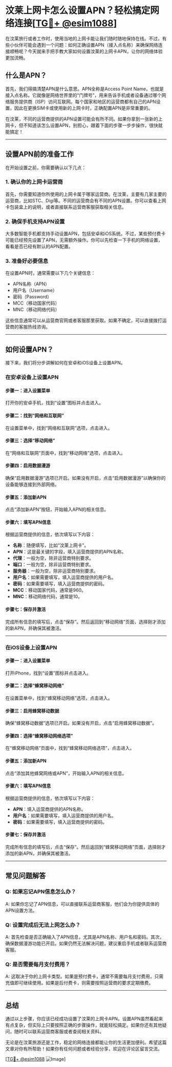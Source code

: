 # 汶莱上网卡怎么设置APN？轻松搞定网络连接[[TG💪+ @esim1088](https://t.me/s/esim1088)]

在汶莱旅行或者工作时，使用当地的上网卡能让我们随时随地保持在线。不过，有些小伙伴可能会遇到一个问题：如何正确设置APN（接入点名称）来确保网络连接顺畅呢？今天就来手把手教大家如何设置汶莱的上网卡APN，让你的网络体验更加流畅。

## 什么是APN？

首先，我们得搞清楚APN是什么意思。APN全称是Access Point Name，也就是接入点名称。它就像是网络世界里的“门牌号”，用来告诉手机或者设备通过哪个网络服务提供商（ISP）访问互联网。每个国家和地区的运营商都有自己的APN设置，因此在更换SIM卡或使用新的上网卡时，正确配置APN是非常重要的。

在汶莱，不同的运营商提供的APN设置可能会有所不同。如果你拿到一张新的上网卡，但不知道该怎么设置APN，别担心，跟着下面的步骤一步步操作，很快就能搞定！

---

## 设置APN前的准备工作

在开始设置之前，你需要确认以下几点：

### 1. 确认你的上网卡运营商
首先，你需要知道你所使用的上网卡属于哪家运营商。在汶莱，主要有几家主要的运营商，比如STC、Digi等。不同的运营商会有不同的APN设置。你可以查看上网卡包装盒上的说明，或者直接联系运营商客服获取相关信息。

### 2. 确保手机支持APN设置
大多数智能手机都支持手动设置APN，包括安卓和iOS系统。不过，某些预付费卡可能已经预先设置了APN，无需额外操作。你可以先检查一下手机的网络设置，看看是否已经有默认的APN配置。

### 3. 准备好必要信息
在设置APN时，通常需要以下几个关键信息：
- APN名称（APN）
- 用户名（Username）
- 密码（Password）
- MCC（移动国家代码）
- MNC（移动网络代码）

这些信息通常可以从运营商官网或者客服那里获取。如果不确定，可以直接拨打运营商的客服热线咨询。

---

## 如何设置APN？

接下来，我们将分步讲解如何在安卓和iOS设备上设置APN。

### 在安卓设备上设置APN

#### 步骤一：进入设置菜单
打开你的安卓手机，找到“设置”图标并点击进入。

#### 步骤二：找到“网络和互联网”
在设置菜单中，找到“网络和互联网”选项，点击进入。

#### 步骤三：选择“移动网络”
在“网络和互联网”页面中，找到“移动网络”选项，点击进入。

#### 步骤四：启用数据漫游
确保“启用数据漫游”选项已开启。如果没有开启，点击“启用数据漫游”以确保你的设备能够连接到外部网络。

#### 步骤五：添加新APN
点击“添加新APN”按钮，开始输入APN的相关信息。

#### 步骤六：填写APN信息
根据运营商提供的信息，依次填写以下内容：
- **名称**：随便填写，比如“汶莱上网卡”。
- **APN**：这是最关键的字段，填入运营商提供的APN名称。
- **代理**：一般为空，除非运营商特别要求。
- **端口**：一般为空，除非运营商特别要求。
- **服务器**：一般为空，除非运营商特别要求。
- **用户名**：如果需要填写，填入运营商提供的用户名。
- **密码**：如果需要填写，填入运营商提供的密码。
- **MCC**：移动国家代码，通常是960。
- **MNC**：移动网络代码，通常是10。

#### 步骤七：保存并激活
完成所有信息的填写后，点击“保存”。然后返回到“移动网络”页面，选择刚才添加的新APN，并确保其被激活。

---

### 在iOS设备上设置APN

#### 步骤一：进入设置菜单
打开iPhone，找到“设置”图标并点击进入。

#### 步骤二：选择“蜂窝移动网络”
在设置菜单中，找到“蜂窝移动网络”选项，点击进入。

#### 步骤三：启用蜂窝移动数据
确保“蜂窝移动数据”选项已开启。如果没有开启，点击“启用蜂窝移动数据”。

#### 步骤四：选择“蜂窝移动网络选项”
在“蜂窝移动网络”页面中，找到“蜂窝移动网络选项”，点击进入。

#### 步骤五：添加新APN
点击“添加其他蜂窝网络或APN”，开始输入APN的相关信息。

#### 步骤六：填写APN信息
根据运营商提供的信息，依次填写以下内容：
- **APN**：填入运营商提供的APN名称。
- **用户名**：如果需要填写，填入运营商提供的用户名。
- **密码**：如果需要填写，填入运营商提供的密码。

#### 步骤七：保存并激活
完成所有信息的填写后，点击“保存”。然后返回到“蜂窝移动网络”页面，选择刚才添加的新APN，并确保其被激活。

---

## 常见问题解答

### Q: 如果忘记APN信息怎么办？
A: 如果你忘记了APN信息，可以直接联系运营商客服，他们会为你提供具体的APN设置方法。

### Q: 设置完成后无法上网怎么办？
A: 首先检查是否正确输入了APN信息，尤其是APN名称、用户名和密码。其次，确保数据漫游功能已开启。如果仍然无法解决问题，建议重启手机或者联系运营商客服。

### Q: 是否需要每月支付费用？
A: 这取决于你的上网卡类型。如果是预付费卡，通常不需要每月支付费用，只需充值即可继续使用。如果是后付费卡，则需要按照运营商的要求定期缴费。

---

## 总结

通过以上步骤，你应该已经成功设置了汶莱的上网卡APN。设置APN虽然看起来有点复杂，但实际上只要按照正确的步骤操作，就能轻松搞定。如果你还有其他疑问，随时可以联系运营商客服或者查阅相关资料。

无论是在汶莱旅游还是工作，稳定的网络连接都能让你的生活更加便利。希望这篇文章对你有所帮助！如果你有任何问题或者经验分享，欢迎在评论区留言交流。

[[TG💪+ @esim1088](https://t.me/s/esim1088) ![Image](https://i.postimg.cc/4NQfJmqS/Snipaste-2025-05-13-00-14-12.png)]